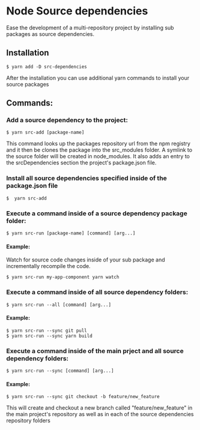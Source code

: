 # Node Source dependencies

Ease the development of a multi-repository project by installing sub packages as source dependencies.

## Installation

    $ yarn add -D src-dependencies

After the installation you can use additional yarn commands to install your source packages

## Commands:

### Add a source dependency to the project:

    $ yarn src-add [package-name]

This command looks up the packages repository url from the npm registry and it then be clones the package into the src_modules folder. A symlink to the source folder will be created in node_modules. It also adds an entry to the srcDependencies section the project's package.json file.

### Install all source dependencies specified inside of the package.json file

    $  yarn src-add

### Execute a command inside of a source dependency package folder:

    $ yarn src-run [package-name] [command] [arg...]

#### Example:

Watch for source code changes inside of your sub package and incrementally recompile the code.

    $ yarn src-run my-app-component yarn watch

### Execute a command inside of all source dependency folders:

    $ yarn src-run --all [command] [arg...]

#### Example:

    $ yarn src-run --sync git pull
    $ yarn src-run --sync yarn build

### Execute a command inside of the main prject and all source dependency folders:

    $ yarn src-run --sync [command] [arg...]

#### Example:

    $ yarn src-run --sync git checkout -b feature/new_feature

This will create and checkout a new branch called "feature/new_feature" in the main project's repository as well as in each of the source dependencies repository folders
